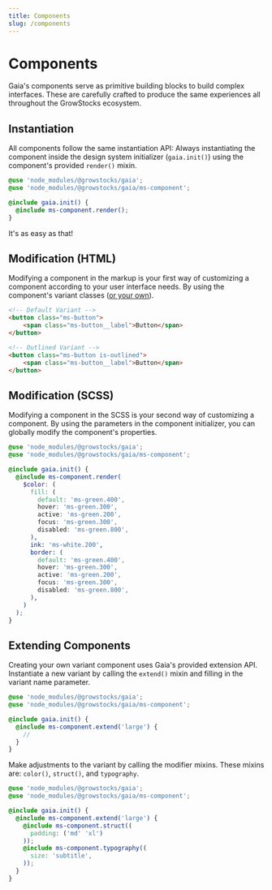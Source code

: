 ```yaml
---
title: Components
slug: /components
---
```

# Components
Gaia's components serve as primitive building blocks to build complex interfaces. These are carefully crafted to produce
the same experiences all throughout the GrowStocks ecosystem.

## Instantiation
All components follow the same instantiation API: Always instantiating the component inside the design system
initializer (`gaia.init()`) using the component's provided `render()` mixin.

```scss
@use 'node_modules/@growstocks/gaia';
@use 'node_modules/@growstocks/gaia/ms-component';

@include gaia.init() {
  @include ms-component.render();
}
```

It's as easy as that!

## Modification (HTML)
Modifying a component in the markup is your first way of customizing a component according to your user interface needs. By using the component's variant classes ([or your own](#extending-components)).
```html
<!-- Default Variant -->
<button class="ms-button">
    <span class="ms-button__label">Button</span>
</button>

<!-- Outlined Variant -->
<button class="ms-button is-outlined">
    <span class="ms-button__label">Button</span>
</button>
```

## Modification (SCSS)
Modifying a component in the SCSS is your second way of customizing a component. By using the parameters in the component initializer, you can globally modify the component's properties.
```scss
@use 'node_modules/@growstocks/gaia';
@use 'node_modules/@growstocks/gaia/ms-component';

@include gaia.init() {
  @include ms-component.render(
    $color: (
      fill: (
        default: 'ms-green.400',
        hover: 'ms-green.300',
        active: 'ms-green.200',
        focus: 'ms-green.300',
        disabled: 'ms-green.800',
      ),
      ink: 'ms-white.200',
      border: (
        default: 'ms-green.400',
        hover: 'ms-green.300',
        active: 'ms-green.200',
        focus: 'ms-green.300',
        disabled: 'ms-green.800',
      ),
    )
  );
}
```

## Extending Components
Creating your own variant component uses Gaia's provided extension API. Instantiate a new variant by calling the `extend()` mixin and filling in the variant name parameter.

```scss
@use 'node_modules/@growstocks/gaia';
@use 'node_modules/@growstocks/gaia/ms-component';

@include gaia.init() {
  @include ms-component.extend('large') {
    //
  }
}
```

Make adjustments to the variant by calling the modifier mixins. These mixins are: `color()`, `struct()`, and `typography`.

```scss
@use 'node_modules/@growstocks/gaia';
@use 'node_modules/@growstocks/gaia/ms-component';

@include gaia.init() {
  @include ms-component.extend('large') {
    @include ms-component.struct((
      padding: ('md' 'xl')
    ));
    @include ms-component.typography((
      size: 'subtitle',
    ));
  }
}
```